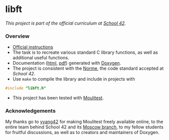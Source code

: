# libft

*This project is part of the official curriculum at [School 42](https://en.wikipedia.org/wiki/42_(school)).*

### Overview


* [Official instructions](doc/subjects/libft.en.pdf)
* The task is to recreate various standard C library functions, as well as additional useful functions.
* Documentation ([html](https://rawcdn.githack.com/almayor/libft/c8f1d0270d43dbdd3ebe6c12aa1bc6ac23ddcd15/doc/documentation-html/libft_8h.html), [pdf](./doc/documentation.pdf)) generated with [Doxygen](http://www.doxygen.nl).
* The project is consistent with the [Norme](doc/subjects/norme.en.pdf), the code standard accepted at *School 42*.
* Use `make` to compile the library and include in projects with
```c
#include "libft.h"
```
* This project has been tested with [Moulitest](https://github.com/yyang42/moulitest).

### Acknowledgements

My thanks go to [yyang42](https://github.com/yyang42) for making Moulitest freely available online, to the entire team behind School 42 and its [Moscow branch](https://21-school.ru
), to my fellow students for fruitful discussions, as well as to creators and maintainers of Doxygen.

